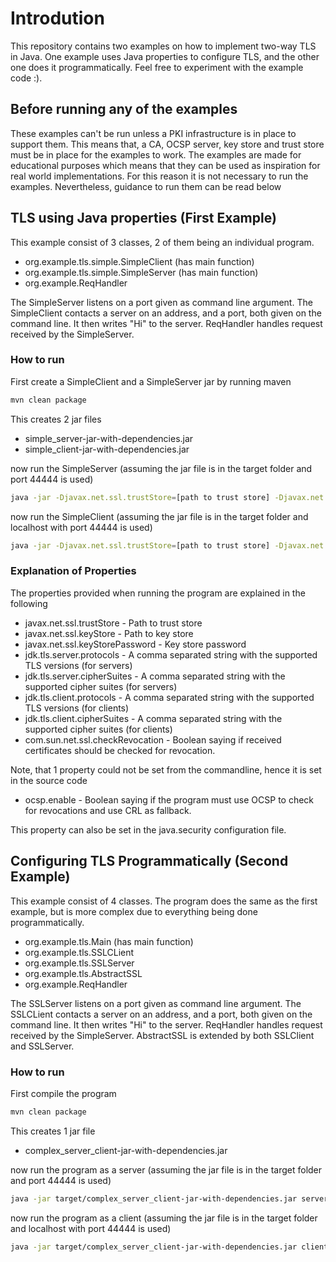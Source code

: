 # Introdution
This repository contains two examples on how to implement two-way TLS in Java. 
One example uses Java properties to configure TLS, and the other one does it 
programmatically. Feel free to experiment with the example code :).

## Before running any of the examples
These examples can't be run unless a PKI infrastructure is in place to support them. 
This means that, a CA, OCSP server, key store and trust store must be in place for 
the examples to work. The examples are made for educational purposes which means 
that they can be used as inspiration for real world implementations. For this reason 
it is not necessary to run the examples. Nevertheless, guidance to run them can be 
read below

## TLS using Java properties (First Example)
This example consist of 3 classes, 2 of them being an individual program.

- org.example.tls.simple.SimpleClient (has main function)
- org.example.tls.simple.SimpleServer (has main function)
- org.example.ReqHandler

The SimpleServer listens on a port given as command line argument. The SimpleClient contacts a 
server on an address, and a port, both given on the command line. It then writes "Hi" to the 
server. ReqHandler handles request received by the SimpleServer.

### How to run
First create a SimpleClient and a SimpleServer jar by running maven
``` bash
mvn clean package
``` 
This creates 2 jar files

- simple_server-jar-with-dependencies.jar
- simple_client-jar-with-dependencies.jar

now run the SimpleServer (assuming the jar file is in the target folder and port 44444 is used)
``` bash
java -jar -Djavax.net.ssl.trustStore=[path to trust store] -Djavax.net.ssl.keyStore=[path to key store] -Djavax.net.ssl.keyStorePassword=[key store password] -Djdk.tls.server.protocols="TLSv1.2" -Djdk.tls.server.cipherSuites="TLS_ECDHE_RSA_WITH_AES_256_GCM_SHA384" -Dcom.sun.net.ssl.checkRevocation=true target/simple_server-jar-with-dependencies.jar 44444
``` 

now run the SimpleClient (assuming the jar file is in the target folder and localhost with port 44444 is used)
``` bash
java -jar -Djavax.net.ssl.trustStore=[path to trust store] -Djavax.net.ssl.keyStore=[path to key store] -Djavax.net.ssl.keyStorePassword=[key store password] -Djdk.tls.client.protocols="TLSv1.2" -Djdk.tls.client.cipherSuites="TLS_ECDHE_RSA_WITH_AES_256_GCM_SHA384" -Dcom.sun.net.ssl.checkRevocation=true target/simple_client-jar-with-dependencies.jar 127.0.0.1 44444
``` 

### Explanation of Properties
The properties provided when running the program are explained in the following 

- javax.net.ssl.trustStore - Path to trust store
- javax.net.ssl.keyStore - Path to key store
- javax.net.ssl.keyStorePassword - Key store password
- jdk.tls.server.protocols - A comma separated string with the supported TLS versions (for servers)
- jdk.tls.server.cipherSuites - A comma separated string with the supported cipher suites (for servers)
- jdk.tls.client.protocols - A comma separated string with the supported TLS versions (for clients)
- jdk.tls.client.cipherSuites - A comma separated string with the supported cipher suites (for clients)
- com.sun.net.ssl.checkRevocation - Boolean saying if received certificates should be checked for revocation.

Note, that 1 property could not be set from the commandline, hence it is set in the source code

- ocsp.enable - Boolean saying if the program must use OCSP to check for revocations and use CRL as fallback.

This property can also be set in the java.security configuration file.

## Configuring TLS Programmatically (Second Example)
This example consist of 4 classes. The program does the same as the first example, but is more 
complex due to everything being done programmatically.

- org.example.tls.Main (has main function)
- org.example.tls.SSLCLient
- org.example.tls.SSLServer
- org.example.tls.AbstractSSL
- org.example.ReqHandler

The SSLServer listens on a port given as command line argument. The SSLCLient contacts a
server on an address, and a port, both given on the command line. It then writes "Hi" to the
server. ReqHandler handles request received by the SimpleServer. AbstractSSL is extended by 
both SSLClient and SSLServer. 

### How to run
First compile the program
``` bash
mvn clean package
``` 
This creates 1 jar file

- complex_server_client-jar-with-dependencies.jar

now run the program as a server (assuming the jar file is in the target folder and port 44444 is used)
``` bash
java -jar target/complex_server_client-jar-with-dependencies.jar server 44444 [path to key store] [key store password] [path to trust store] [trust store password, typically null]
``` 

now run the program as a client (assuming the jar file is in the target folder and localhost with port 44444 is used)
``` bash
java -jar target/complex_server_client-jar-with-dependencies.jar client 127.0.0.1 44444 [path to key store] [key store password] [path to trust store] [trust store password, typically null]
``` 